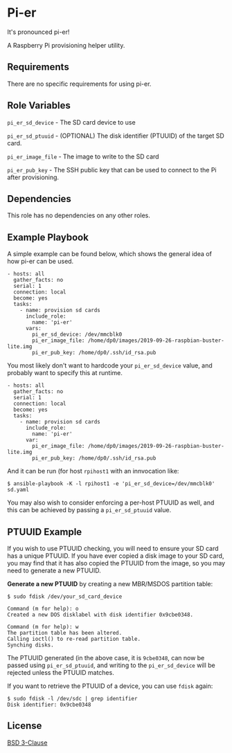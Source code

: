 # Pi-er

It's pronounced pi-er!

A Raspberry Pi provisioning helper utility.

Requirements
------------

There are no specific requirements for using pi-er.

Role Variables
--------------

`pi_er_sd_device` - The SD card device to use

`pi_er_sd_ptuuid` - (OPTIONAL) The disk identifier (PTUUID) of the target SD
card.

`pi_er_image_file` - The image to write to the SD card

`pi_er_pub_key` - The SSH public key that can be used to connect to the Pi
after provisioning.

Dependencies
------------

This role has no dependencies on any other roles.

Example Playbook
----------------

A simple example can be found below, which shows the general idea of how pi-er
can be used.

```
- hosts: all
  gather_facts: no
  serial: 1
  connection: local
  become: yes
  tasks:
    - name: provision sd cards
      include_role:
        name: 'pi-er'
      vars:
        pi_er_sd_device: /dev/mmcblk0
        pi_er_image_file: /home/dp0/images/2019-09-26-raspbian-buster-lite.img
        pi_er_pub_key: /home/dp0/.ssh/id_rsa.pub
```

You most likely don't want to hardcode your `pi_er_sd_device` value, and
probably want to specify this at runtime.

```
- hosts: all
  gather_facts: no
  serial: 1
  connection: local
  become: yes
  tasks:
    - name: provision sd cards
      include_role:
        name: 'pi-er'
      var:
        pi_er_image_file: /home/dp0/images/2019-09-26-raspbian-buster-lite.img
        pi_er_pub_key: /home/dp0/.ssh/id_rsa.pub
```

And it can be run (for host `rpihost1` with an innvocation like:

```
$ ansible-playbook -K -l rpihost1 -e 'pi_er_sd_device=/dev/mmcblk0' sd.yaml
```

You may also wish to consider enforcing a per-host PTUUID as well, and this can
be achieved by passing a `pi_er_sd_ptuuid` value.


PTUUID Example
--------------

If you wish to use PTUUID checking, you will need to ensure your SD card has a
unique PTUUID. If you have ever copied a disk image to your SD card, you may
find that it has also copied the PTUUID from the image, so you may need to
generate a new PTUUID.

**Generate a new PTUUID** by creating a new MBR/MSDOS partition table:
```
$ sudo fdisk /dev/your_sd_card_device

Command (m for help): o
Created a new DOS disklabel with disk identifier 0x9cbe0348.

Command (m for help): w
The partition table has been altered.
Calling ioctl() to re-read partition table.
Synching disks.
```

The PTUUID generated (in the above case, it is `9cbe0348`, can now be passed
using `pi_er_sd_ptuuid`, and writing to the `pi_er_sd_device` will be rejected
unless the PTUUID matches.

If you want to retrieve the PTUUID of a device, you can use `fdisk` again:
```
$ sudo fdisk -l /dev/sdc | grep identifier
Disk identifier: 0x9cbe0348
```

License
-------

[BSD 3-Clause](LICENSE.txt)
